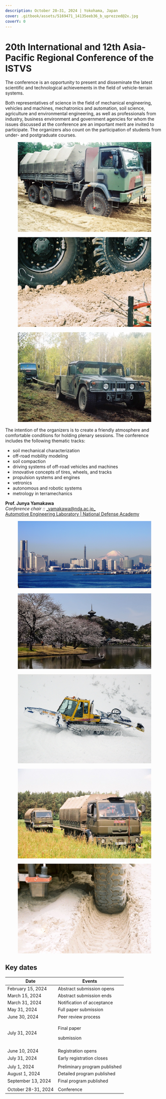 ```yaml
---
description: October 28–31, 2024 | Yokohama, Japan
cover: .gitbook/assets/5169471_14135eeb36_b_uprezzed@2x.jpg
coverY: 0
---
```


# 20th International and 12th Asia-Pacific Regional Conference of the ISTVS

The conference is an opportunity to present and disseminate the latest scientific and technological achievements in the field of vehicle-terrain systems.

Both representatives of science in the field of mechanical engineering, vehicles and machines, mechatronics and automation, soil science, agriculture and environmental engineering, as well as professionals from industry, business environment and government agencies for whom the issues discussed at the conference are an important merit are invited to participate. The organizers also count on the participation of students from under- and postgraduate courses.

<div>

<figure><img src=".gitbook/assets/F1030003.JPG" alt=""><figcaption></figcaption></figure>

 

<figure><img src=".gitbook/assets/F1040023.JPG" alt=""><figcaption></figcaption></figure>

 

<figure><img src=".gitbook/assets/F1030008.JPG" alt=""><figcaption></figcaption></figure>

</div>

The intention of the organizers is to create a friendly atmosphere and comfortable conditions for holding plenary sessions. The conference includes the following thematic tracks:

* soil mechanical characterization
* off-road mobility modeling
* soil compaction
* driving systems of off-road vehicles and machines
* innovative concepts of tires, wheels, and tracks
* propulsion systems and engines
* vetronics
* autonomous and robotic systems
* metrology in terramechanics

**Prof. Junya Yamakawa**\
_Conference chair ::_ [_yamakawa@nda.ac.jp_](mailto:yamakawa@nda.ac.jp)\
[Automotive Engineering Laboratory | National Defense Academy](https://www.mod.go.jp/nda/english/)

<figure><img src=".gitbook/assets/mount-fuji-1225931_1920.jpg" alt=""><figcaption></figcaption></figure>

<figure><img src=".gitbook/assets/HdXLhbPIFOCdy3rokbWAYQDizPu0JVHE.jpeg" alt=""><figcaption></figcaption></figure>

<div>

<figure><img src=".gitbook/assets/Fig6_edit.jpeg" alt=""><figcaption></figcaption></figure>

 

<figure><img src=".gitbook/assets/F1020008.JPG" alt=""><figcaption></figcaption></figure>

 

<figure><img src=".gitbook/assets/F1020020.JPG" alt=""><figcaption></figcaption></figure>

</div>

## Key dates

| Date                | Events                               |
| ------------------- | ------------------------------------ |
| February 15, 2024   | Abstract submission opens            |
| March 15, 2024      | Abstract submission ends             |
| March 31, 2024      | Notification of acceptance           |
| May 31, 2024        | Full paper submission                |
| June 30, 2024       | Peer review process                  |
| July 31, 2024       | <p>Final paper </p><p>submission</p> |
|                     |                                      |
| June 10, 2024       | Registration opens                   |
| July 31, 2024       | Early registration closes            |
|                     |                                      |
| July 1, 2024        | Preliminary program published        |
| August 1, 2024      | Detailed program published           |
| September 13, 2024  | Final program published              |
|                     |                                      |
| October 28-31, 2024 | Conference                           |

<figure><img src=".gitbook/assets/2024 YOKOHAMA  - Twitter.svg" alt=""><figcaption></figcaption></figure>
